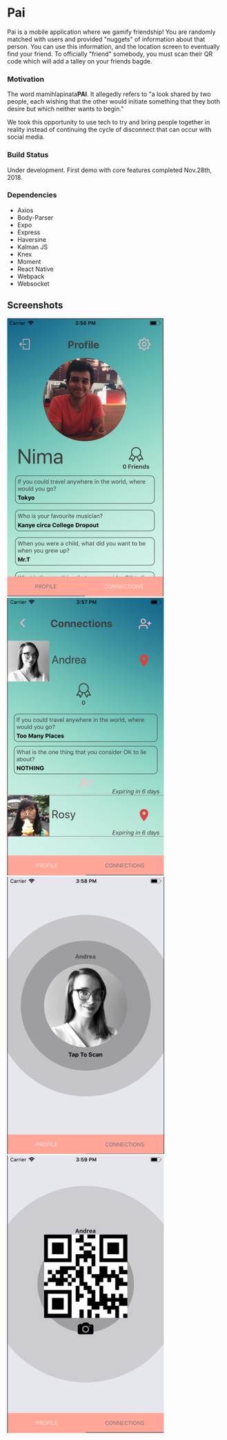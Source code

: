 Pai
=====================

Pai is a mobile application where we gamify friendship! You are randomly matched with users and provided "nuggets" of information about that person. You can use this information, and the location screen to eventually find your friend. To officially "friend" somebody, you must scan their QR code which will add a talley on your friends bagde. 

### Motivation

The word mamihlapinata<strong>PAI</strong>. It allegedly refers to "a look shared by two people, each wishing that the other would initiate something that they both desire but which neither wants to begin."

We took this opportunity to use tech to try and bring people together in reality instead of continuing the cycle of disconnect that can occur with social media.

### Build Status 

Under development. First demo with core features completed Nov.28th, 2018.  

### Dependencies

* Axios 
* Body-Parser
* Expo
* Express 
* Haversine
* Kalman JS
* Knex
* Moment
* React Native
* Webpack
* Websocket

## Screenshots

!["Screenshot of Pai"](https://github.com/nvonbuttlar/pai/blob/master/screenshots/profile.png)
!["Screenshot of Pai"](https://github.com/nvonbuttlar/pai/blob/master/screenshots/connections.png)
!["Screenshot of Pai"](https://github.com/nvonbuttlar/pai/blob/master/screenshots/location.png)
!["Screenshot of Pai"](https://github.com/nvonbuttlar/pai/blob/master/screenshots/scan.png)

